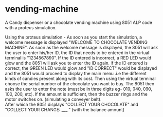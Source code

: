 # vending-machine
A Candy dispenser or a chocolate vending machine using 8051 ALP code with a proteus simulation. 

Using the proteus simulation - 
As soon as you start the simulation, a welcome message is displayed "WELCOME TO CHOCOLATE VENDING MACHINE". 
As soon as the welcome message is displayed, the 8051 will ask the user to enter his/her ID, the ID that needs to be entered in the virtual terminal is "1234567890". 
If the ID entered is incorrect, a RED LED would glow and the 8051 will ask you to enter the ID again. 
If the ID entered is correct, the GREEN LED would glow and "ID CORRECT" would be displayed and the 8051 would proceed to display the main menu .i.e the different kinds of candies present along with its cost. 
Then using the virtual terminal choose the serial number of the chocolate you want to buy. 
The 8051 then asks the user to enter the note (must be in three digits eg- 010, 040, 090, 100, 200, etc). 
If the amount is sufficient, then the buzzer rings and the motor switches on. (simulating a conveyer belt).  
After which the 8051 displays "COLLECT YOUR CHOCOLATE" and "COLLECT YOUR CHANGE: ___ " (with the balance amount) 


